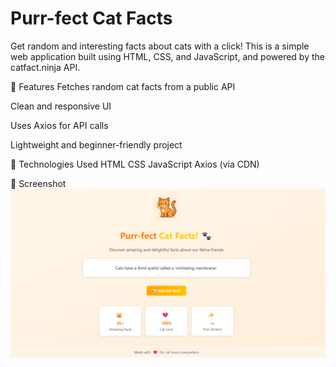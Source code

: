 # Purr-fect Cat Facts
Get random and interesting facts about cats with a click! This is a simple web application built using HTML, CSS, and JavaScript, and powered by the catfact.ninja API.

🚀 Features
Fetches random cat facts from a public API

Clean and responsive UI

Uses Axios for API calls

Lightweight and beginner-friendly project

🔧 Technologies Used
HTML
CSS
JavaScript
Axios (via CDN)

📸 Screenshot
![image alt](https://github.com/praveenpaldiya/Cat-Facts/blob/main/Assets/Screenshot%202025-08-06%20191200.png?raw=true)
